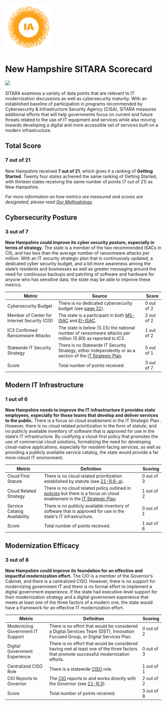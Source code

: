 ![image](https://github.com/internetassociation/SITARA/blob/main/Assets/IA_Mark.png)

# New Hampshire SITARA Scorecard

<img src="https://upload.wikimedia.org/wikipedia/commons/thumb/2/28/Flag_of_New_Hampshire.svg/640px-Flag_of_New_Hampshire.svg.png" width="100" />

SITARA examines a variety of data points that are relevant to IT modernization discussions as well as cybersecurity maturity. With an established baseline of participation in programs recommended by Cybersecurity & Infrastructure Security Agency (CISA), SITARA measures additional efforts that will help governments focus on current and future threats related to the use of IT equipment and services while also moving towards developing a digital and more accessible set of services built on a modern infrastructure.

## Total Score

### 7 out of 21

New Hampshire received **7 out of 21**, which gives it a ranking of **Getting Started**. Twenty four states achieved the same ranking of Getting Started, with thirteen states receiving the same number of points (7 out of 21) as New Hampshire.

*For more information on how metrics are measured and scores are designated, please read [Our Methodology](https://github.com/internetassociation/SITARA/blob/main/Data/Individual-Data/Our-Methodology.md).*

## Cybersecurity Posture

### 3 out of 7

**New Hampshire could improve its cyber security posture, especially in terms of strategy.** The state is a member of the two recommended ISACs in CIS, and has less than the average number of ransomware attacks per million. With an IT security strategic plan that is continuously updated, a dedicated cyber security budget, and a bit more awareness among the state’s residents and businesses as well as greater messaging around the need for continuous backups and patching of software and hardware for anyone who has sensitive data, the state may be able to improve these metrics.

Metric | Source | Score
--- | --- | ---
Cybersecurity Budget | There is no dedicated cybersecurity budget (see [page 31](https://das.nh.gov/budget/Budget2020-2021/GovernorsBudgetBill.pdf#01-03)). | 0 out of 2
Member of Center for Internet Security (CIS) | The state is a participant in both [MS-ISAC](https://www.cisecurity.org/partners-state-government/) and [EI-ISAC](https://www.cisecurity.org/ei-isac/partners-ei-isac/). | 2 out of 2
IC3 Confirmed Ransomware Attacks | The state is below (5.15) the national number of ransomware attacks per million (5.80) as reported to IC3. | 1 out of 2
Statewide IT Security Strategy | There is no Statewide IT Security Strategy, either independently or as a section of the [IT Strategic Plan](https://www.nh.gov/doit/strategic/index.htm). | 0 out of 1
Score | Total number of points received. | 3 out of 7

## Modern IT Infrastructure

### 1 out of 6

**New Hampshire needs to improve the IT infrastructure it provides state employees, especially for those teams that develop and deliver services to the public.** There is a focus on cloud enablement in the IT Strategic Plan . However, there is no cloud related prioritization in the form of statute, and no publicly available inventory of software that is approved for use in the state’s IT infrastructure. By codifying a cloud-first policy that promotes the use of commercial cloud solutions, formalizing the need for developing cloud-native applications, especially for resident-facing services, as well as providing a publicly available service catalog, the state would provide a far more robust IT environment.

Metric | Definition | Scoring
--- | --- | ---
Cloud First Statute | There is no cloud related prioritization established by statute (see [21-R:8-a](http://gencourt.state.nh.us/rsa/html/i/21-r/21-r-mrg.htm)). | 0 out of 3
Cloud Related Strategy | There is no cloud related policy outlined in [policies](https://www.nh.gov/doit/vendor/index.htm) but there is a focus on cloud enablement in the [IT Strategic Plan](https://www.nh.gov/doit/strategic/index.htm). | 1 out of 2
Service Catalog Availability | There is no publicly available inventory of software that is approved for use in the state's IT infrastructure. | 0 out of 1
Score | Total number of points received. | 1 out of 6

## Modernization Efficacy

### 3 out of 8

**New Hampshire could improve its foundation for an effective and impactful modernization effort.** The CIO is a member of the Governor’s Cabinet, and there is a centralized CISO. However, there is no support for modernizing government IT and there is no formal effort to implement a digital government experience. If the state had executive-level support for their modernization strategy and a digital government experience that meets at least one of the three factors of a modern one, the state would have a framework for an effective IT modernization effort.

Metric | Definition | Scoring
--- | --- | ---
Modernizing Government IT Support | There is no effort that would be considered a Digital Services Team (DST), Innovation Focused Group, or Digital Services Plan. | 0 out of 2
Digital Government Experience | There is no effort that would be considered having met at least one of the three factors that promote successful modernization efforts. | 0 out of 3
Centralized CISO Role  | There is a statewide [CISO](https://www.nh.gov/doit/divisions/it-security.htm) role. | 1 out of 1
CIO Reports to Governor | The [CIO](https://www.nh.gov/doit/divisions/commissioner.htm) reports to and works directly with the Governor (see [21-R:3](http://gencourt.state.nh.us/rsa/html/i/21-r/21-r-mrg.htm)). | 2 out of 2
Score | Total number of points received. | 3 out of 8